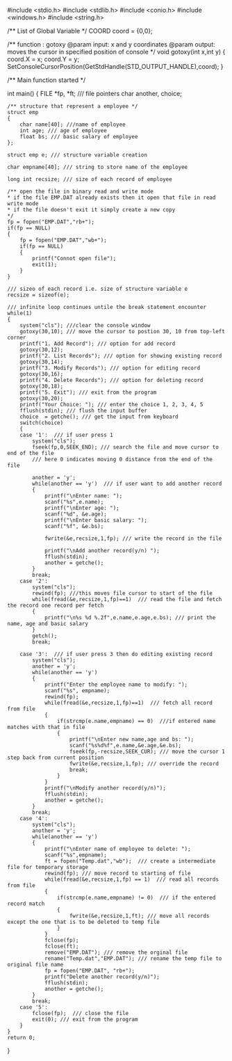 #include <stdio.h> 
#include <stdlib.h>
#include <conio.h>
#include <windows.h>
#include <string.h> 

/** List of Global Variable */
COORD coord = {0,0};

/**
    function : gotoxy
    @param input: x and y coordinates
    @param output: moves the cursor in specified position of console
*/
void gotoxy(int x,int y)
{
    coord.X = x;
    coord.Y = y;
    SetConsoleCursorPosition(GetStdHandle(STD_OUTPUT_HANDLE),coord);
}

/** Main function started */

int main()
{
    FILE *fp, *ft; /// file pointers
    char another, choice;

    /** structure that represent a employee */
    struct emp
    {
        char name[40]; ///name of employee
        int age; /// age of employee
        float bs; /// basic salary of employee
    };

    struct emp e; /// structure variable creation

    char empname[40]; /// string to store name of the employee

    long int recsize; /// size of each record of employee

    /** open the file in binary read and write mode
    * if the file EMP.DAT already exists then it open that file in read write mode
    * if the file doesn't exit it simply create a new copy
    */
    fp = fopen("EMP.DAT","rb+");
    if(fp == NULL)
    {
        fp = fopen("EMP.DAT","wb+");
        if(fp == NULL)
        {
            printf("Connot open file");
            exit(1);
        }
    }

    /// sizeo of each record i.e. size of structure variable e
    recsize = sizeof(e);

    /// infinite loop continues untile the break statement encounter
    while(1)
    {
        system("cls"); ///clear the console window
        gotoxy(30,10); /// move the cursor to postion 30, 10 from top-left corner
        printf("1. Add Record"); /// option for add record
        gotoxy(30,12);
        printf("2. List Records"); /// option for showing existing record
        gotoxy(30,14);
        printf("3. Modify Records"); /// option for editing record
        gotoxy(30,16);
        printf("4. Delete Records"); /// option for deleting record
        gotoxy(30,18);
        printf("5. Exit"); /// exit from the program
        gotoxy(30,20);
        printf("Your Choice: "); /// enter the choice 1, 2, 3, 4, 5
        fflush(stdin); /// flush the input buffer
        choice  = getche(); /// get the input from keyboard
        switch(choice)
        {
        case '1':  /// if user press 1
            system("cls");
            fseek(fp,0,SEEK_END); /// search the file and move cursor to end of the file
            /// here 0 indicates moving 0 distance from the end of the file

            another = 'y';
            while(another == 'y')  /// if user want to add another record
            {
                printf("\nEnter name: ");
                scanf("%s",e.name);
                printf("\nEnter age: ");
                scanf("%d", &e.age);
                printf("\nEnter basic salary: ");
                scanf("%f", &e.bs);

                fwrite(&e,recsize,1,fp); /// write the record in the file

                printf("\nAdd another record(y/n) ");
                fflush(stdin);
                another = getche();
            }
            break;
        case '2':
            system("cls");
            rewind(fp); ///this moves file cursor to start of the file
            while(fread(&e,recsize,1,fp)==1)  /// read the file and fetch the record one record per fetch
            {
                printf("\n%s %d %.2f",e.name,e.age,e.bs); /// print the name, age and basic salary
            }
            getch();
            break;

        case '3':  /// if user press 3 then do editing existing record
            system("cls");
            another = 'y';
            while(another == 'y')
            {
                printf("Enter the employee name to modify: ");
                scanf("%s", empname);
                rewind(fp);
                while(fread(&e,recsize,1,fp)==1)  /// fetch all record from file
                {
                    if(strcmp(e.name,empname) == 0)  ///if entered name matches with that in file
                    {
                        printf("\nEnter new name,age and bs: ");
                        scanf("%s%d%f",e.name,&e.age,&e.bs);
                        fseek(fp,-recsize,SEEK_CUR); /// move the cursor 1 step back from current position
                        fwrite(&e,recsize,1,fp); /// override the record
                        break;
                    }
                }
                printf("\nModify another record(y/n)");
                fflush(stdin);
                another = getche();
            }
            break;
        case '4':
            system("cls");
            another = 'y';
            while(another == 'y')
            {
                printf("\nEnter name of employee to delete: ");
                scanf("%s",empname);
                ft = fopen("Temp.dat","wb");  /// create a intermediate file for temporary storage
                rewind(fp); /// move record to starting of file
                while(fread(&e,recsize,1,fp) == 1)  /// read all records from file
                {
                    if(strcmp(e.name,empname) != 0)  /// if the entered record match
                    {
                        fwrite(&e,recsize,1,ft); /// move all records except the one that is to be deleted to temp file
                    }
                }
                fclose(fp);
                fclose(ft);
                remove("EMP.DAT"); /// remove the orginal file
                rename("Temp.dat","EMP.DAT"); /// rename the temp file to original file name
                fp = fopen("EMP.DAT", "rb+");
                printf("Delete another record(y/n)");
                fflush(stdin);
                another = getche();
            }
            break;
        case '5':
            fclose(fp);  /// close the file
            exit(0); /// exit from the program
        }
    }
    return 0;
}
